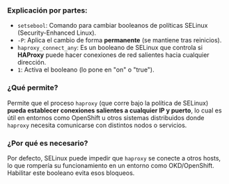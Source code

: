 ### Explicación por partes:

- `setsebool`: Comando para cambiar booleanos de políticas SELinux (Security-Enhanced Linux).
- `-P`: Aplica el cambio de forma **permanente** (se mantiene tras reinicios).
- `haproxy_connect_any`: Es un booleano de SELinux que controla si **HAProxy** puede hacer conexiones de red salientes hacia cualquier dirección.
- `1`: Activa el booleano (lo pone en "on" o "true").
### ¿Qué permite?

Permite que el proceso `haproxy` (que corre bajo la política de SELinux) **pueda establecer conexiones salientes a cualquier IP y puerto**, lo cual es útil en entornos como OpenShift u otros sistemas distribuidos donde `haproxy` necesita comunicarse con distintos nodos o servicios.

### ¿Por qué es necesario?

Por defecto, SELinux puede impedir que `haproxy` se conecte a otros hosts, lo que rompería su funcionamiento en un entorno como OKD/OpenShift. Habilitar este booleano evita esos bloqueos.